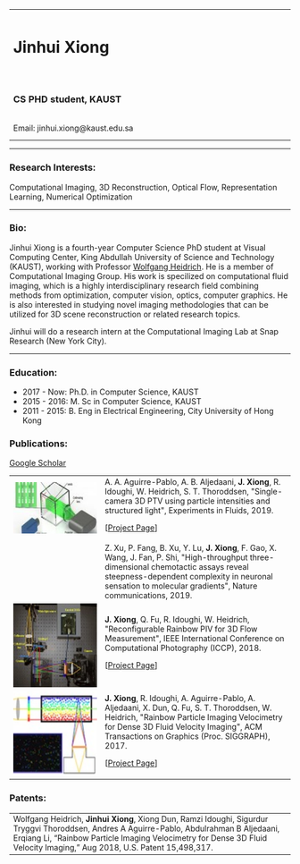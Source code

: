 <html><head>
<meta name="keywords" content="Jinhui Xiong, CS, KAUST"> 
<meta name="description" content="Jinhui's home page">
<link rel="stylesheet" href="https://congliwang.github.io/assets/css/style.css">
<title>Jinhui Xiong - Homepage</title>
</head>
  
<body>
<table id="personalInfo" width="100%">
	<tr>
		<td width="500">
		<h1>Jinhui Xiong</h1>
		</td>
		<td rowspan="3" align="center">
		<img src="assets/img/avatar.jpg" border="0" width="400" height="225">
		</td>
	</tr>
<br>
<br>
	<tr>
		<td>	
        <h3>CS PHD student, KAUST</h3>		
<br>
		Email: jinhui.xiong@kaust.edu.sa
		</td>
	</tr>
</table>
  
<hr>
<h3>Research Interests:</h3>
<p>Computational Imaging, 3D Reconstruction, Optical Flow, Representation Learning, Numerical Optimization  </p>  
 
<hr>
<h3>Bio:</h3>
<p>Jinhui Xiong is a fourth-year Computer Science PhD student at Visual Computing Center, King Abdullah University of Science and Technology  (KAUST), working with Professor <a href="https://vccimaging.org/People/heidriw/">Wolfgang Heidrich</a>. He is a member of Computational Imaging Group. His work is specilized on computational fluid imaging, which is a highly interdisciplinary research field combining methods from optimization, computer vision, optics, computer graphics. He is also interested in studying novel imaging methodologies that can be utilized for 3D scene reconstruction or related research topics.</p>
<p>Jinhui will do a research intern at the Computational Imaging Lab at Snap Research (New York City). </p>

<hr>
<h3>Education:</h3>
<ul>
  <li>2017 - Now: Ph.D. in Computer Science, KAUST</li>
  <li>2015 - 2016: M. Sc in Computer Science, KAUST</li>
  <li>2011 - 2015: B. Eng in Electrical Engineering, City University of Hong Kong</li>
</ul>

<h3>Publications: </h3>
<p><a href="https://scholar.google.com/citations?user=G2aQMDEAAAAJ&hl=en">Google Scholar</a></p>
<table id="Publications" width="100%">

<tr>
<td width="150"> <img src="assets/img/2019singlecamera/thumb.jpg" width="290px">		</td>		
  <td>A. A. Aguirre-Pablo, A. B. Aljedaani, <b>J. Xiong</b>, R. Idoughi, W. Heidrich, S. T. Thoroddsen, &quot;Single-camera 3D PTV using particle intensities and structured light&quot;, Experiments in Fluids, 2019.
<p>[<a href="https://vccimaging.org/Publications/Aguire-Pablo2019SingleCameraPTV/">Project Page</a>]</p> 	
</td>	
</tr>	

<tr>
<td width="150"> <img src="" width="290px">		</td>		
  <td>Z. Xu, P. Fang, B. Xu, Y. Lu, <b>J. Xiong</b>, F. Gao, X. Wang, J. Fan, P. Shi, &quot;High-throughput three-dimensional chemotactic assays reveal steepness-dependent complexity in neuronal sensation to molecular gradients&quot;, Nature communications, 2019.
</td>	
</tr>	

<tr>
<td width="150"> <img src="assets/img/2018reconfigurable/thumb.jpg" width="290px">		</td>		
  <td><b>J. Xiong</b>, Q. Fu, R. Idoughi, W. Heidrich, &quot;Reconfigurable Rainbow PIV for 3D Flow Measurement&quot;, IEEE International Conference on Computational Photography (ICCP), 2018.
<p>[<a href="https://vccimaging.org/Publications/Xiong2017RainbowPIV/">Project Page</a>]</p> 	
</td>	
</tr>	

<tr>
<td width="150"> <img src="assets/img/2017rainbow/thumb.jpg" width="290px">		</td>		
  <td><b>J. Xiong</b>, R. Idoughi, A. Aguirre-Pablo, A. Aljedaani, X. Dun, Q. Fu, S. T. Thoroddsen, W. Heidrich, &quot;Rainbow Particle Imaging Velocimetry for Dense 3D Fluid Velocity Imaging&quot;, ACM Transactions on Graphics (Proc. SIGGRAPH), 2017.
<p>[<a href="https://vccimaging.org/Publications/Xiong2017RainbowPIV/">Project Page</a>]</p> 	
</td>	
</tr>	
</table>

<h3>Patents:</h3>
<table id="Patents" width="100%">
<tr>		
<td>
Wolfgang Heidrich, <b>Jinhui Xiong</b>, Xiong Dun, Ramzi Idoughi, Sigurdur Tryggvi Thoroddsen,
Andres A Aguirre-Pablo, Abdulrahman B Aljedaani, Erqiang Li, “Rainbow Particle Imaging
Velocimetry for Dense 3D Fluid Velocity Imaging,” Aug 2018, U.S. Patent 15,498,317.
</td>	
</tr>	
</table>

</body>

</html>
